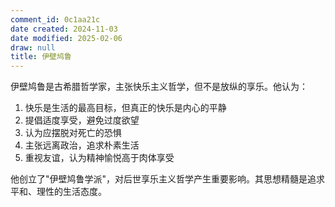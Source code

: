 ```yaml
---
comment_id: 0c1aa21c
date created: 2024-11-03
date modified: 2025-02-06
draw: null
title: 伊壁鸠鲁
---
```

伊壁鸠鲁是古希腊哲学家，主张快乐主义哲学，但不是放纵的享乐。他认为：

1. 快乐是生活的最高目标，但真正的快乐是内心的平静
2. 提倡适度享受，避免过度欲望
3. 认为应摆脱对死亡的恐惧
4. 主张远离政治，追求朴素生活
5. 重视友谊，认为精神愉悦高于肉体享受

他创立了"伊壁鸠鲁学派"，对后世享乐主义哲学产生重要影响。其思想精髓是追求平和、理性的生活态度。
